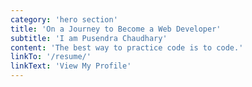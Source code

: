 ```yaml
---
category: 'hero section'
title: 'On a Journey to Become a Web Developer'
subtitle: 'I am Pusendra Chaudhary'
content: 'The best way to practice code is to code.'
linkTo: '/resume/'
linkText: 'View My Profile'
---
```


